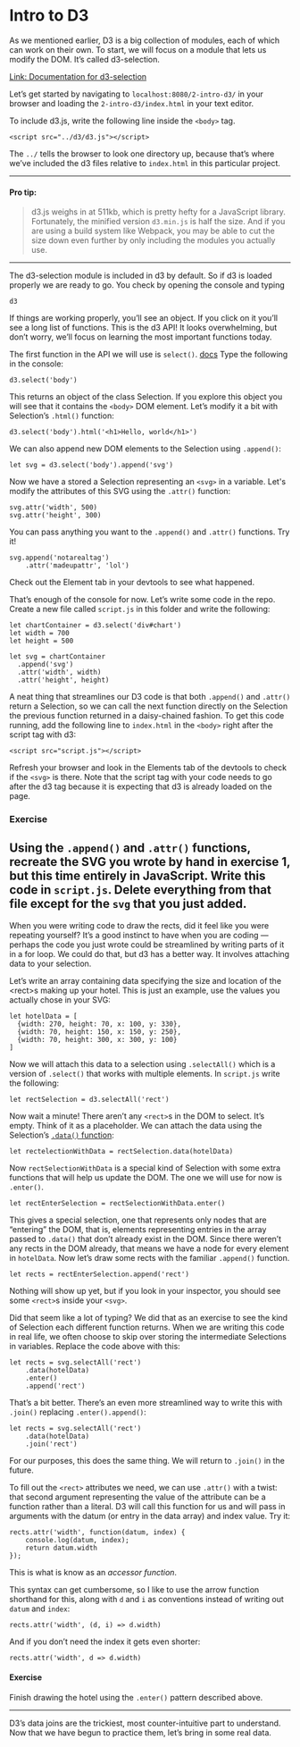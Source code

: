 # Intro to D3

As we mentioned earlier, D3 is a big collection of modules, each of which can work on their own. To start, we will focus on a module that lets us modify the DOM. It’s called d3-selection. 

[Link: Documentation for d3-selection][1]

Let’s get started by navigating to `localhost:8080/2-intro-d3/` in your browser and loading the `2-intro-d3/index.html` in your text editor.

To include d3.js, write the following line inside the `<body>` tag.

	<script src="../d3/d3.js"></script>

The `../` tells the browser to look one directory up, because that’s where we’ve included the d3 files relative to `index.html` in this particular project.

---- 
#### Pro tip:
> d3.js weighs in at 511kb, which is pretty hefty for a JavaScript library. Fortunately, the minified version `d3.min.js` is half the size. And if you are using a build system like Webpack, you may be able to cut the size down even further by only including the modules you actually use.
---- 

The d3-selection module is included in d3 by default. So if d3 is loaded properly we are ready to go. You check by opening the console and typing

	d3

If things are working properly, you’ll see an object. If you click on it you’ll see a long list of functions. This is the d3 API! It looks overwhelming, but don’t worry, we’ll focus on learning the most important functions today.

The first function in the API we will use is `select()`. [docs][2] Type the following in the console:

	d3.select('body')

This returns an object of the class Selection. If you explore this object you will see that it contains the `<body>` DOM element. Let’s modify it a bit with Selection’s `.html()` function:

	d3.select('body').html('<h1>Hello, world</h1>')

We can also append new DOM elements to the Selection using `.append()`:

	let svg = d3.select('body').append('svg')

Now we have a stored a Selection representing an `<svg>` in a variable. Let's modify the attributes of this SVG using the `.attr()` function:

	svg.attr('width', 500)
	svg.attr('height', 300)

You can pass anything you want to the `.append()` and `.attr()` functions. Try it!

	svg.append('notarealtag')
		.attr('madeupattr', 'lol')

Check out the Element tab in your devtools to see what happened.

That’s enough of the console for now. Let’s write some code in the repo. Create a new file called `script.js` in this folder and write the following:

	let chartContainer = d3.select('div#chart')
	let width = 700
	let height = 500
	
	let svg = chartContainer
	  .append('svg')
	  .attr('width', width)
	  .attr('height', height)

A neat thing that streamlines our D3 code is that both `.append()` and `.attr()` return a Selection, so we can call the next function directly on the Selection the previous function returned in a daisy-chained fashion. To get this code running, add the following line to `index.html` in the `<body>` right after the script tag with d3:

	<script src="script.js"></script>

Refresh your browser and look in the Elements tab of the devtools to check if the `<svg>` is there. Note that the script tag with your code needs to go after the d3 tag because it is expecting that d3 is already loaded on the page.

### Exercise
Using the `.append()` and `.attr()` functions, recreate the SVG you wrote by hand in exercise 1, but this time entirely in JavaScript. Write this code in `script.js`. Delete everything from that file except for the `svg` that you just added.
---- 
When you were writing code to draw the rects, did it feel like you were repeating yourself? It’s a good instinct to have when you are coding — perhaps the code you just wrote could be streamlined by writing parts of it in a for loop. We could do that, but d3 has a better way. It involves attaching data to your selection.

Let’s write an array containing data specifying the size and location of the \<rect\>s making up your hotel. This is just an example, use the values you actually chose in your SVG:

	let hotelData = [
	  {width: 270, height: 70, x: 100, y: 330},
	  {width: 70, height: 150, x: 150, y: 250},
	  {width: 70, height: 300, x: 300, y: 100}
	]

Now we will attach this data to a selection using `.selectAll()` which is a version of `.select()` that works with multiple elements. In `script.js` write the following:

	let rectSelection = d3.selectAll('rect')

Now wait a minute! There aren’t any `<rect>`s in the DOM to select. It’s empty. Think of it as a placeholder. We can attach the data using the Selection’s [`.data()` function][3]:

	let rectelectionWithData = rectSelection.data(hotelData)

Now `rectSelectionWithData` is a special kind of Selection with some extra functions that will help us update the DOM. The one we will use for now is `.enter()`.

	let rectEnterSelection = rectSelectionWithData.enter()

This gives a special selection, one that represents only nodes that are “entering” the DOM, that is, elements representing entries in the array passed to `.data()` that don’t already exist in the DOM. Since there weren’t any rects in the DOM already, that means we have a node for every element in `hotelData`. Now let’s draw some rects with the familiar `.append()` function.

	let rects = rectEnterSelection.append('rect')

Nothing will show up yet, but if you look in your inspector, you should see some `<rect>`s inside your `<svg>`.

Did that seem like a lot of typing? We did that as an exercise to see the kind of Selection each different function returns. When we are writing this code in real life, we often choose to skip over storing the intermediate Selections in variables. Replace the code above with this:

	let rects = svg.selectAll('rect')
		.data(hotelData)
		.enter()
		.append('rect')

That’s a bit better. There’s an even more streamlined way to write this with `.join()` replacing `.enter().append()`:

	let rects = svg.selectAll('rect')
		.data(hotelData)
		.join('rect')

For our purposes, this does the same thing. We will return to `.join()` in the future.

To fill out the `<rect>` attributes we need, we can use `.attr()` with a twist: that second argument representing the value of the attribute can be a function rather than a literal. D3 will call this function for us and will pass in arguments with the datum (or entry in the data array) and index value. Try it:

	rects.attr('width', function(datum, index) {
		console.log(datum, index);
		return datum.width
	});

This is what is know as an *accessor function*.

This syntax can get cumbersome, so I like to use the arrow function shorthand for this, along with `d` and `i` as conventions instead of writing out `datum` and `index`:

	rects.attr('width', (d, i) => d.width)

And if you don’t need the index it gets even shorter:

	rects.attr('width', d => d.width)

#### Exercise

Finish drawing the hotel using the `.enter()` pattern described above. 

---- 
D3’s data joins are the trickiest, most counter-intuitive part to understand. Now that we have begun to practice them, let’s bring in some real data.

[1]:	https://github.com/d3/d3-selection
[2]:	https://github.com/d3/d3-selection#select
[3]:	https://github.com/d3/d3-selection#selection_data
